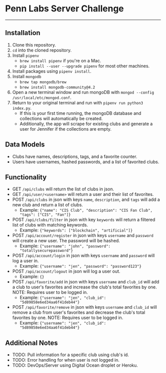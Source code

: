 # Penn Labs Server Challenge
----

## Installation
1. Clone this repository. 
2. `cd` into the cloned repository.
3. Install `pipenv`
    * `brew install pipenv` if you're on a Mac.
    * `pip install --user --upgrade pipenv` for most other machines.
4. Install packages using `pipenv install`.
5. Install `mongodb`
    * `brew tap mongodb/brew`
    * `brew install mongodb-community@4.2`
6. Open a new terminal window and run mongoDB with `mongod --config /usr/local/etc/mongod.conf`.
7. Return to your original terminal and run with `pipenv run python3 index.py`.
    * If this is your first time running, the mongoDB database and collections will automatically be created.
    * Additionally, the app will scrape for existing clubs and generate a user for Jennifer if the collections are empty.

## Data Models
* Clubs have names, descriptions, tags, and a favorite counter.
* Users have usernames, hashed passwords, and a list of favorited clubs.

## Functionality
* GET `/api/clubs` will return the list of clubs in json.
* GET `/api/user/<username>` will return a user and their list of favorites.
* POST `/api/clubs` in json with keys `name`, `description`, and `tags` will add a new club and return a list of clubs.
    * Example: `{"name": "CIS Club", "description": "CIS Fan Club", "tags": ["CIS", "Fan"]}`
* POST `/api/clubs/filter` in json with key `keywords` will return a filtered list of clubs with matching keywords.
    * Example: `{"keywords": ["blockchain", "artificial"]}`
* POST `/api/account/register` in json with keys `username` and `password` will create a new user. The password will be hashed.
    * Example: `{"username": "john", "password": "totallysecurepassword"}`
* POST `/api/account/login` in json with keys `username` and `password` will log a user in.
    * Example: `{"username": "jen", "password": "password123"}`
* POST `/api/account/logout` in json will log a user out.
    * Example: `{}`
* POST `/api/favorite/add` in json with keys `username` and `club_id` will add a club to user's favorites and increase the club's total favorites by one. NOTE: Requires user to be logged in.
    * Example: `{"username": "jen", "club_id": "5d89858e6ed34aa6f41deb44"}`
* POST `/api/favorite/remove` in json with keys `username` and `club_id` will remove a club from user's favorites and decrease the club's total favorites by one. NOTE: Requires user to be logged in.
    * Example: `{"username": "jen", "club_id": "5d89858e6ed34aa6f41deb44"}`

## Additional Notes
* TODO: Pull information for a specific club using club's id.
* TODO: Error handling for when user is not logged in.
* TODO: DevOps/Server using Digital Ocean droplet or Heroku.

